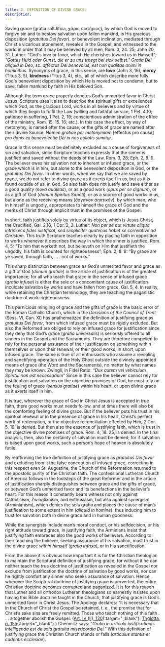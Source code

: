 ```yaml
---
title: 2. DEFINITION OF DIVINE GRACE.
description: 
---
```


Saving grace (gratia saltJifica, χάρις σωτήριος), by which God is moved to forgive sin and to bestow salvation upon fallen mankind, is His gracious disposition (_gratuitus Dei favor_). or benevolent inclination, mediated through Christ's vicarious atonement, revealed in the Gospel, and witnessed to the world in order that it may be believed by all men, Rom. 3, 24. 25; John 20, 31. Luther: "God's love or favor, which He cherishes toward us in Himself"; _"Gottes Huld oder Gunst, die er zu uns traegt bei sick selbst." Gratia Dei aliquid in Deo_, sc. _affectus Dei benevolus, est non qualitas animi in hominibus_. Synonyms of grace, in this sense, are **love** (John 3, 16), **mercy** (Titus 3, 5), **kindness** (Titus 3, 4), etc., all of which describe more fully God's benevolent disposition by which He is moved not to condemn, but to save, fallen mankind by faith in His beloved Son.

Although the term grace properly denotes God’s unmerited favor in Christ Jesus, Scripture uses it also to describe the spiritual gifts or excellences which God, as the gracious Lord, works in all believers and by virtue of which they begin to fulfil the Law (willing and faithful service, 1 Pet. 4,10; patience in suffering, 1 Pet. 2, 19; conscientious administration of the office of the ministry, Rom. 15, 15. 16; etc.). In this case the effect, by way of metonymy, is named after the cause, or the gifts of grace are named after their divine Source. _Nomen gratiae per metonymiam_ [effectus pro causa] _pro donis ex benevolentia Dei in nos collatis sumitur_. 

Grace in this sense must be definitely excluded as a cause of forgiveness of sin and salvation, since Scripture teaches expressly that the sinner is justified and saved without the deeds of the Law, Rom. 3, 28; Eph. 2, 8. 9. The believer owes his salvation not to inherent or infused grace, or the grace which is in him, but alone to the benevolent disposition in God, or the _gratuitus Dei favor_. In other words, when we say that we are saved by grace, we do not refer to divine grace as it exerts itself in us, but as it is found outside of us, in God. So also faith does not justify and save either as a good quality (_nova qualitas_), or as a good work (_opus per se dignum_), or as a gift of God (_donum Spiritus Sancti_), or as a source of good works in us, but alone as the receiving means (_ὄργανον ἀηπτικόν_), by which man, who in himself is ungodly, appropriates to himself the grace of God and the merits of Christ through implicit trust in the promises of the Gospel. 

In short, faith justifies solely by virtue of its object, which is Jesus Christ, the Crucified, Gal. 2,16; 1 Cor.'2, 2. Luther: _Non per se aut virtute aliqua intrinseca fides iustificat, sed simpliciter quatenus habet se correlative ad Christum_. This truth Scripture teaches clearly by placing faith in opposition to works whenever it describes the way in which the sinner is justified. Rom. 4, 5: “To him that worketh not, but believeth on Him that justifieth the ungodly, his faith is counted for righteousness”; Eph. 2, 8. 9: “By grace are ye saved, through faith, . . . not of works.” 

This sharp distinction between grace as God’s unmerited favor and grace as a gift of God (_donum gratiae_) in the article of justification is of the greatest importance; for all who teach that grace in the sense of infused grace (_gratia infusa_) is either the sole or a concomitant cause of justification inculcate salvation by works and have fallen from grace, Gal. 5, 4. In reality, while retaining the Christian terminology, they are teaching the paganistic doctrine of work-righteousness. 

This pernicious mingling of grace and the gifts of grace is the basic error of the Roman Catholic Church, which in the _Decisions of the Council of Trent_ (Sess. VI, Can. XI) has anathematized the definition of justifying grace as _gratuitus Dei favor_, from which infused grace must be rigidly excluded. But also the Reformed are obliged to rely on infused grace for justification since they deny that God’s grace (_gratia universalis_) is seriously offered to all sinners in the Gospel and the Sacraments. They are therefore compelled to rely for the personal assurance of their justification on something within themselves or upon their renewal, or their good works, in short, upon infused grace. The same is true of all enthusiasts who assume a revealing and sanctifying operation of the Holy Ghost outside the divinely appointed means of grace (the Word and the Sacraments), no matter by what names they may be known. Zwingli, in Fidei Ratio: _“Dux autem vel vehiculum Spiritui non est necessarium”_ Since in this case the believer cannot rely for justification and salvation on the objective promises of God, he must rely on the feeling of grace (_sensus gratiae_) within his heart, or upon divine grace as it exerts itself in him. 

It is true, wherever the grace of God in Christ Jesus is accepted in true faith, there good works must needs follow, and at times there will also be the comforting feeling of divine grace. But if the believer puts his trust in his spiritual renewal or in the presence of grace in his heart, Christ’s perfect work of redemption, or the objective reconciliation effected by Him, 2 Cor. 5, 19, is denied. But then also the essence of justifying faith, which is trust in the objective divine promises of grace. Rom. 4, 18. 25, is denied. In the final analysis, then, also the certainty of salvation must be denied; for if salvation is based upon good works, such a person’s hope of heaven is absolutely futile. 

By reaffirming the true definition of justifying grace as _gratuitus Dei favor_ and excluding from it the false conception of infused grace, correcting in this respect even St. Augustine, the Church of the Reformation returned to the apostolic purity of the Christian faith. The confessional Lutheran Church of America follows in the footsteps of the great Reformer and in the article of justification sharply distinguishes between grace and the gifts of grace, or between God’s unmerited favor and its benefactions in the believer’s heart. For this reason it constantly bears witness not only against Catholicism, Zwinglianism, and enthusiasm, but also against synergism (Arminianism), which denies the sola gratia and places the cause of man’s justification to some extent in him (_aliquid in homine_), thus inducing him to trust for salvation both in divine grace and in human goodness. 

While the synergists include man’s moral conduct, or his selfdecision, or his right attitude toward grace, in justifying faith, the Arminians insist that justifying faith embraces also the good works of believers. According to their teaching the believer, seeking assurance of his salvation, must trust in the divine grace _within himself (gratia infnsa)_, or in his sanctification. 

From the above it is obvious how important it is for the Christian theologian to maintain the Scriptural definition of justifying grace; for without it he can neither teach the true doctrine of justification as revealed in the Gospel nor exclude from justification the doctrine of salvation by good works, nor can he rightly comfort any sinner who seeks assurance of salvation. Hence, wherever the Scriptural doctrine of justifying grace is perverted, the entire Christian doctrine becomes corrupted and paganized. It is for this reason that Luther and all orthodox Lutheran theologians so earnestly insisted upon having this Bible doctrine taught in the Church, that justifying grace is God’s unmerited favor in Christ Jesus. The Apology declares: “It is necessary that in the Church of Christ the Gospel be retained, t. e., the promise that for Christ’s sake sins are freely remitted. Those who teach nothing of this faith . . . altogether abolish the Gospel. ([Art. IV (II), 120](https://boc.confident.faith/ap-iv-0120){:target="_blank"}. [Triglotta, p. 155](https://archive.org/details/concordiatriglot0000unse/page/154/mode/2up?view=theater){:target="_blank"}.) Chemnitz says: _"Gratia in articulo iustificationis intelligenda est de sola gratuita misericordia Dei."_ With this definition of justifying grace the Christian Church stands or falls (_articulus stantis et cadentis ecclesiae_). 

